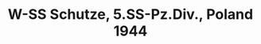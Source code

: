 ---
layout: product
title: "W-SS Schutze, 5.SS-Pz.Div., Poland 1944"
price: "TBA" 
desc: "Maketa"
img_path: "/assets/img/RDM35004.jpg"
brand: "N/A"
available: false
special_offer: false
new: false
soon: false
cat: "010000"
subcat: "013100"
subsubcat: "0N/A"
sifra: "RDM35004"
popular: false
---